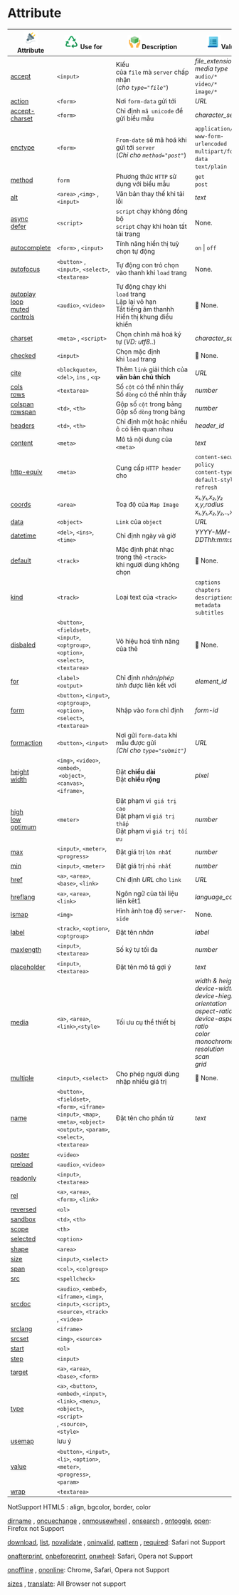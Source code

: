 # Attribute

| ![1](https://raw.githubusercontent.com/Zenfection/Image/master/2021/06/13-10-10-39-icons8-electrical.png)Attribute                                                                                                                         | ![icons8recyclingpng](https://raw.githubusercontent.com/Zenfection/Image/master/2021/06/23-19-31-16-icons8-recycling.png) Use for             | ![1](https://raw.githubusercontent.com/Zenfection/Image/master/2021/06/13-10-06-26-icons8-handle_with_care.png)Description | ![value](https://raw.githubusercontent.com/Zenfection/Image/master/2021/06/22-16-08-47-icons8-purchase_order.png)Value                                                           |
| ------------------------------------------------------------------------------------------------------------------------------------------------------------------------------------------------------------------------------------------ | --------------------------------------------------------------------------------------------------------------------------------------------- | -------------------------------------------------------------------------------------------------------------------------- | -------------------------------------------------------------------------------------------------------------------------------------------------------------------------------- |
| [accept](https://www.w3schools.com/tags/att_accept.asp)<br>                                                                                                                                                                                | `<input>`                                                                                                                                     | Kiểu của `file` mà `server` chấp nhận<br>(*cho `type="file"`*)                                                             | *file_extension*<br>*media type*<br>`audio/*`<br>`video/*`<br>`image/*`<br>                                                                                                      |
| [action](https://www.w3schools.com/tags/att_action.asp)                                                                                                                                                                                    | `<form>`                                                                                                                                      | Nơi `form-data` gửi tới                                                                                                    | *URL*                                                                                                                                                                            |
| [accept-charset](https://www.w3schools.com/tags/att_accept-charset.asp)                                                                                                                                                                    | `<form>`                                                                                                                                      | Chỉ định `mã unicode` để gửi biểu mẫu                                                                                      | *character_set*                                                                                                                                                                  |
| [enctype](https://www.w3schools.com/tags/att_enctype.asp)                                                                                                                                                                                  | `<form>`                                                                                                                                      | `From-date` sẽ mã hoá khi gửi tới `server`<br>(*Chỉ cho `method="post"`*)                                                  | `application/x-www-form-urlencoded`<br>`multipart/form-data`<br>`text/plain`                                                                                                     |
| [method](https://www.w3schools.com/tags/att_method.asp)                                                                                                                                                                                    | `form`                                                                                                                                        | Phương thức `HTTP` sử dụng với biểu mẫu                                                                                    | `get`<br>`post`                                                                                                                                                                  |
| [alt](https://www.w3schools.com/tags/att_alt.asp)                                                                                                                                                                                          | `<area>` ,`<img>` , `<input>`                                                                                                                 | Văn bản thay thế khi tải lỗi                                                                                               | *text*                                                                                                                                                                           |
| [async](https://www.w3schools.com/tags/att_async.asp)<br>[defer](https://www.w3schools.com/tags/att_defer.asp)                                                                                                                             | `<script>`                                                                                                                                    | `script` chạy không đồng bộ<br>`script` chạy khi hoàn tất tải trang                                                        | None.                                                                                                                                                                            |
| [autocomplete](https://www.w3schools.com/tags/att_autocomplete.asp)                                                                                                                                                                        | `<form>` , `<input>`                                                                                                                          | Tính năng hiển thị tuỳ chọn tự động                                                                                        | `on` \| `off`                                                                                                                                                                    |
| [autofocus](https://www.w3schools.com/tags/att_autofocus.asp)                                                                                                                                                                              | `<button>` , `<input>`, `<select>`, `<textarea>`                                                                                              | Tự động con trỏ chọn vào thanh khi `load` trang                                                                            | None.                                                                                                                                                                            |
| [autoplay](https://www.w3schools.com/tags/att_autoplay.asp)<br>[loop](https://www.w3schools.com/tags/att_loop.asp)<br>[muted](https://www.w3schools.com/tags/att_muted.asp)<br>[controls](https://www.w3schools.com/tags/att_controls.asp) | `<audio>`, `<video>`                                                                                                                          | Tự động chạy khi `load` trang<br>Lặp lại vô hạn<br>Tắt tiếng âm thanhh<br>Hiển thị khung điều khiển                        | 🚫 None.                                                                                                                                                                         |
| [charset](https://www.w3schools.com/tags/att_charset.asp)                                                                                                                                                                                  | `<meta>` , `<script>`                                                                                                                         | Chọn chỉnh mã hoá ký tự (*VD: utf8..*)                                                                                     | *character_set*                                                                                                                                                                  |
| [checked](https://www.w3schools.com/tags/att_checked.asp)                                                                                                                                                                                  | `<input>`                                                                                                                                     | Chọn mặc định khi `load` trang                                                                                             | 🚫 None.                                                                                                                                                                         |
| [cite](https://www.w3schools.com/tags/att_cite.asp)                                                                                                                                                                                        | `<blockquote>`, `<del>`, `ins` , `<q>`                                                                                                        | Thêm `link` giải thích của **văn bản chú thích**                                                                           | *URL*                                                                                                                                                                            |
| [cols](https://www.w3schools.com/tags/att_cols.asp)<br>[rows](https://www.w3schools.com/tags/att_rows.asp)                                                                                                                                 | `<textarea>`                                                                                                                                  | Số `cột` có thể nhìn thấy<br>Số `dòng` có thể nhìn thấy                                                                    | *number*                                                                                                                                                                         |
| [colspan](https://www.w3schools.com/tags/att_colspan.asp)<br>[rowspan](https://www.w3schools.com/tags/att_rowspan.asp)                                                                                                                     | `<td>`, `<th>`                                                                                                                                | Gộp số `cột` trong bảng<br>Gộp số `dòng` trong bảng                                                                        | *number*                                                                                                                                                                         |
| [headers](https://www.w3schools.com/tags/att_headers.asp)                                                                                                                                                                                  | `<td>`, `<th>`                                                                                                                                | Chỉ định một hoặc nhiều ô có liên quan nhau                                                                                | *header_id*                                                                                                                                                                      |
| [content](https://www.w3schools.com/tags/att_content.asp)                                                                                                                                                                                  | `<meta>`                                                                                                                                      | Mô tả nội dung của `<meta>`                                                                                                | *text*                                                                                                                                                                           |
| [http-equiv](https://www.w3schools.com/tags/att_http-equiv.asp)                                                                                                                                                                            | `<meta>`                                                                                                                                      | Cung cấp `HTTP header` cho                                                                                                 | `content-security-policy`<br>`content-type`<br>`default-style`<br>`refresh`                                                                                                      |
| [coords](https://www.w3schools.com/tags/att_coords.asp)                                                                                                                                                                                    | `<area>`                                                                                                                                      | Toạ độ của `Map Image`                                                                                                     | *x₁,y₁,x₂,y₂*<br>*x,y,radius*<br>*x₁,y₁,x₂,y₂,..,xₙ,yₙ*                                                                                                                          |
| [data](https://www.w3schools.com/tags/att_data.asp)                                                                                                                                                                                        | `<object>`                                                                                                                                    | `Link` của `object`                                                                                                        | *URL*                                                                                                                                                                            |
| [datetime](https://www.w3schools.com/tags/att_datetime.asp)                                                                                                                                                                                | `<del>`, `<ins>`, `<time>`                                                                                                                    | Chỉ định ngày và giờ                                                                                                       | *YYYY-MM-DDThh:mm:ss:TZD*                                                                                                                                                        |
| [default](https://www.w3schools.com/tags/att_default.asp)                                                                                                                                                                                  | `<track>`                                                                                                                                     | Mặc định phát nhạc trong thẻ `<track>`<br>khi người dùng không chọn                                                        | 🚫 None.                                                                                                                                                                         |
| [kind](https://www.w3schools.com/tags/att_kind.asp)                                                                                                                                                                                        | `<track>`                                                                                                                                     | Loại text của `<track>`                                                                                                    | `captions`<br>`chapters`<br>`descriptions`<br>`metadata`<br>`subtitles`                                                                                                          |
| [disbaled](https://www.w3schools.com/tags/att_disabled.asp)                                                                                                                                                                                | `<button>`, `<fieldset>`, `<input>`, `<optgroup>`,<br>`<option>`, `<select>`, `<textarea>`                                                    | Vô hiệu hoá tính năng của thẻ                                                                                              | 🚫 None.                                                                                                                                                                         |
| [for](https://www.w3schools.com/tags/att_for.asp)                                                                                                                                                                                          | `<label>`<br>`<output>`                                                                                                                       | Chỉ định *nhãn*/*phép tính* được liên kết với                                                                              | *element_id*                                                                                                                                                                     |
| [form](https://www.w3schools.com/tags/att_form.asp)                                                                                                                                                                                        | `<button>`, `<input>`, `<optgroup>`,<br>`<option>`, `<select>`, `<textarea>`                                                                  | Nhập vào `form` chỉ định                                                                                                   | *form-id*                                                                                                                                                                        |
| [formaction](https://www.w3schools.com/tags/att_formaction.asp)                                                                                                                                                                            | `<button>`, `<input>`                                                                                                                         | Nơi gửi `form-data` khi mẫu được gửi<br>*(Chỉ cho `type="submit"`)*                                                        | *URL*                                                                                                                                                                            |
| [height](https://www.w3schools.com/tags/att_height.asp)<br>[width](https://www.w3schools.com/tags/att_width.asp)                                                                                                                           | `<img>`, `<video>`, `<embed>`,<br> `<object>`,`<canvas>`, `<iframe>`,                                                                         | Đặt **chiều dài**<br>Đặt **chiều rộng**                                                                                    | *pixel*                                                                                                                                                                          |
| [high](https://www.w3schools.com/tags/att_high.asp)<br>[low](https://www.w3schools.com/tags/att_low.asp)<br>[optimum](https://www.w3schools.com/tags/att_optimum.asp)                                                                      | `<meter>`                                                                                                                                     | Đặt phạm vi  `giá trị cao`<br>Đặt phạm vi `giá trị thấp`<br>Đặt phạm vi `giá trị tối ưu`                                   | *number*                                                                                                                                                                         |
| [max](https://www.w3schools.com/tags/att_max.asp)                                                                                                                                                                                          | `<input>`, `<meter>`, `<progress>`                                                                                                            | Đặt giá trị `lớn nhất`                                                                                                     | *number*                                                                                                                                                                         |
| [min](https://www.w3schools.com/tags/att_min.asp)                                                                                                                                                                                          | `<input>`, `<meter>`                                                                                                                          | Đặt giá trị `nhỏ nhất`                                                                                                     | *number*                                                                                                                                                                         |
| [href](https://www.w3schools.com/tags/att_href.asp)                                                                                                                                                                                        | `<a>`, `<area>`, `<base>`, `<link>`                                                                                                           | Chỉ định *URL* cho `link`                                                                                                  | *URL*                                                                                                                                                                            |
| [hreflang](https://www.w3schools.com/tags/att_hreflang.asp)                                                                                                                                                                                | `<a>`, `<area>`, `<link>`                                                                                                                     | Ngôn ngữ của tài liệu liên kêt1                                                                                            | *language_code*                                                                                                                                                                  |
| [ismap](https://www.w3schools.com/tags/att_ismap.asp)                                                                                                                                                                                      | `<img>`                                                                                                                                       | Hình ảnh toạ độ `server-side`                                                                                              | None.                                                                                                                                                                            |
| [label](https://www.w3schools.com/tags/att_label.asp)                                                                                                                                                                                      | `<track>`, `<option>`, `<optgroup>`                                                                                                           | Đặt tên *nhãn*                                                                                                             | *label*                                                                                                                                                                          |
| [maxlength](https://www.w3schools.com/tags/att_maxlength.asp)                                                                                                                                                                              | `<input>`, `<textarea>`                                                                                                                       | Số ký tự tối đa                                                                                                            | *number*                                                                                                                                                                         |
| [placeholder](https://www.w3schools.com/tags/att_placeholder.asp)                                                                                                                                                                          | `<input>`, `<textarea>`                                                                                                                       | Đặt tên mô tả gợi ý                                                                                                        | *text*                                                                                                                                                                           |
| [media](https://www.w3schools.com/tags/att_media.asp)                                                                                                                                                                                      | `<a>`, `<area>`, `<link>`,`<style>`                                                                                                           | Tối ưu cụ thể thiết bị                                                                                                     | *width & height*<br>*device-width*<br>*device-hieght*<br>*orientation*<br>*aspect-ratio*<br>*device-aspect-ratio*<br>*color*<br>*monochrome*<br>*resolution*<br>*scan*<br>*grid* |
| [multiple](https://www.w3schools.com/tags/att_multiple.asp)                                                                                                                                                                                | `<input>`, `<select>`                                                                                                                         | Cho phép người dùng nhập nhiều giá trị                                                                                     | 🚫 None.                                                                                                                                                                         |
| [name](https://www.w3schools.com/tags/att_name.asp)                                                                                                                                                                                        | `<button>`, `<fieldset>`, `<form>`, `<iframe>`<br>`<input>`, `<map>`, `<meta>`, `<object>`<br>`<output>`, `<param>`, `<select>`, `<textarea>` | Đặt tên cho phần tử                                                                                                        | *text*                                                                                                                                                                           |
| [poster](https://www.w3schools.com/tags/att_poster.asp)                                                                                                                                                                                    | `<video>`                                                                                                                                     |                                                                                                                            |                                                                                                                                                                                  |
| [preload](https://www.w3schools.com/tags/att_preload.asp)                                                                                                                                                                                  | `<audio>`, `<video>`                                                                                                                          |                                                                                                                            |                                                                                                                                                                                  |
| [readonly](https://www.w3schools.com/tags/att_readonly.asp)                                                                                                                                                                                | `<input>`, `<textarea>`                                                                                                                       |                                                                                                                            |                                                                                                                                                                                  |
| [rel](https://www.w3schools.com/tags/att_rel.asp)                                                                                                                                                                                          | `<a>`, `<area>`, `<form>`, `<link>`                                                                                                           |                                                                                                                            |                                                                                                                                                                                  |
| [reversed](https://www.w3schools.com/tags/att_reversed.asp)                                                                                                                                                                                | `<ol>`                                                                                                                                        |                                                                                                                            |                                                                                                                                                                                  |
| [sandbox](https://www.w3schools.com/tags/att_sandbox.asp)                                                                                                                                                                                  | `<td>`, `<th>`                                                                                                                                |                                                                                                                            |                                                                                                                                                                                  |
| [scope](https://www.w3schools.com/tags/att_scope.asp)                                                                                                                                                                                      | `<th>`                                                                                                                                        |                                                                                                                            |                                                                                                                                                                                  |
| [selected](https://www.w3schools.com/tags/att_selected.asp)                                                                                                                                                                                | `<option>`                                                                                                                                    |                                                                                                                            |                                                                                                                                                                                  |
| [shape](https://www.w3schools.com/tags/att_shape.asp)                                                                                                                                                                                      | `<area>`                                                                                                                                      |                                                                                                                            |                                                                                                                                                                                  |
| [size](https://www.w3schools.com/tags/att_size.asp)                                                                                                                                                                                        | `<input>`, `<select>`                                                                                                                         |                                                                                                                            |                                                                                                                                                                                  |
| [span](https://www.w3schools.com/tags/att_span.asp)                                                                                                                                                                                        | `<col>`, `<colgroup>`                                                                                                                         |                                                                                                                            |                                                                                                                                                                                  |
| [src](https://www.w3schools.com/tags/att_src.asp)                                                                                                                                                                                          | `<spellcheck>`                                                                                                                                |                                                                                                                            |                                                                                                                                                                                  |
| [srcdoc](https://www.w3schools.com/tags/att_srcdoc.asp)                                                                                                                                                                                    | `<audio>`, `<embed>`, `<iframe>`, `<img>`,<br>`<input>`, `<script>`, `<source>`, `<track>`<br>, `<video>`                                     |                                                                                                                            |                                                                                                                                                                                  |
| [srclang](https://www.w3schools.com/tags/att_srclang.asp)                                                                                                                                                                                  | `<iframe>`                                                                                                                                    |                                                                                                                            |                                                                                                                                                                                  |
| [srcset](https://www.w3schools.com/tags/att_source_srcset.asp)                                                                                                                                                                             | `<img>`, `<source>`                                                                                                                           |                                                                                                                            |                                                                                                                                                                                  |
| [start](https://www.w3schools.com/tags/att_start.asp)                                                                                                                                                                                      | `<ol>`                                                                                                                                        |                                                                                                                            |                                                                                                                                                                                  |
| [step](https://www.w3schools.com/tags/att_step.asp)                                                                                                                                                                                        | `<input>`                                                                                                                                     |                                                                                                                            |                                                                                                                                                                                  |
| [target](https://www.w3schools.com/tags/att_target.asp)                                                                                                                                                                                    | `<a>`, `<area>`, `<base>`, `<form>`                                                                                                           |                                                                                                                            |                                                                                                                                                                                  |
| [type](https://www.w3schools.com/tags/att_type.asp)                                                                                                                                                                                        | `<a>`, `<button>`, `<embed>`, `<input>`,<br>`<link>`, `<menu>`, `<object>`, `<script>`<br>, `<source>`, `<style>`                             |                                                                                                                            |                                                                                                                                                                                  |
| [usemap](https://www.w3schools.com/tags/att_usemap.asp)                                                                                                                                                                                    | lưu ý                                                                                                                                         |                                                                                                                            |                                                                                                                                                                                  |
| [value](https://www.w3schools.com/tags/att_value.asp)                                                                                                                                                                                      | `<button>`, `<input>`, `<li>`, `<option>`, `<meter>`, `<progress>`, `<param>`                                                                 |                                                                                                                            |                                                                                                                                                                                  |
| [wrap](https://www.w3schools.com/tags/att_wrap.asp)                                                                                                                                                                                        | `<textarea>`                                                                                                                                  |                                                                                                                            |                                                                                                                                                                                  |

NotSupport HTML5 : align, bgcolor, border, color

[dirname](https://www.w3schools.com/tags/att_dirname.asp) , [oncuechange](https://www.w3schools.com/tags/att_oncuechange.asp) , [onmousewheel](https://www.w3schools.com/tags/att_onmousewheel.asp) , [onsearch](https://www.w3schools.com/tags/att_onsearch.asp) , [ontoggle](https://www.w3schools.com/tags/att_ontoggle.asp), [open](https://www.w3schools.com/tags/att_open.asp): Firefox not Support

[download](https://www.w3schools.com/tags/att_download.asp), [list](https://www.w3schools.com/tags/att_list.asp), [novalidate](https://www.w3schools.com/tags/att_novalidate.asp) , [oninvalid](https://www.w3schools.com/tags/att_oninvalid.asp), [pattern](https://www.w3schools.com/tags/att_pattern.asp) , [required](https://www.w3schools.com/tags/att_required.asp): Safari not Support

[onafterprint](https://www.w3schools.com/tags/att_onafterprint.asp), [onbeforeprint](https://www.w3schools.com/tags/att_onbeforeprint.asp), [onwheel](https://www.w3schools.com/tags/att_onwheel.asp): Safari, Opera not Support

[onoffline](https://www.w3schools.com/tags/att_onoffline.asp) , [ononline](https://www.w3schools.com/tags/att_ononline.asp): Chrome, Safari, Opera not Support

[sizes](https://www.w3schools.com/tags/att_sizes.asp) , [translate](https://www.w3schools.com/tags/att_translate.asp): All Browser not support
